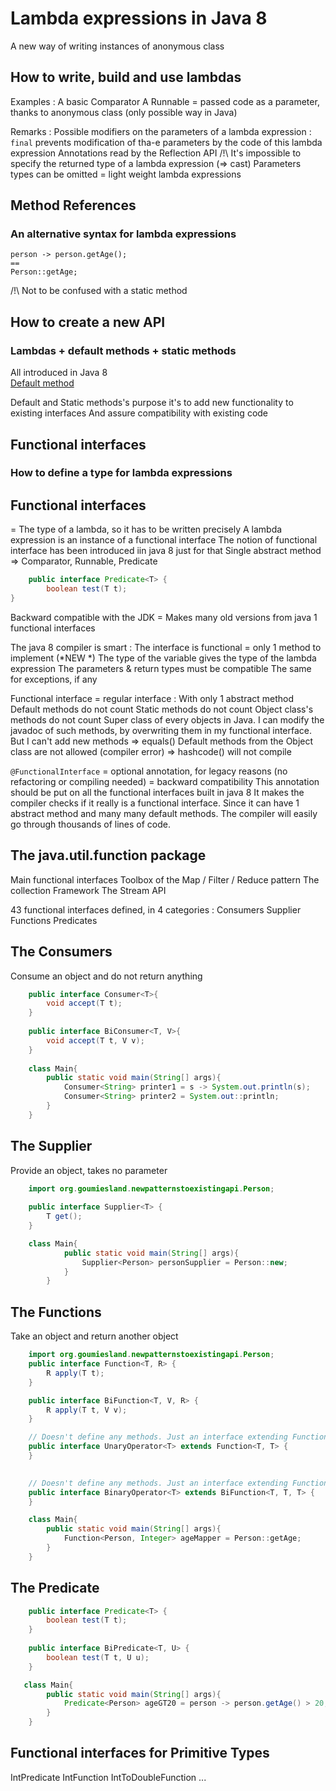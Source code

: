 # Lambda expressions in Java 8
A new way of writing instances of anonymous class

## How to write, build and use lambdas

Examples :
    A basic Comparator
    A Runnable
    = passed code as a parameter, thanks to anonymous class (only possible way in Java)
    
Remarks :
    Possible modifiers on the parameters of a lambda expression :
        `final`  prevents modification of tha-e parameters by the code of this lambda expression
        Annotations read by the Reflection API
    /!\ It's impossible to specify the returned type of a lambda expression (=> cast)
    Parameters types can be omitted = light weight lambda expressions
    
## Method References
### An alternative syntax for lambda expressions

```
person -> person.getAge();
==
Person::getAge;
```

/!\ Not to be confused with a static method

## How to create a new API
### Lambdas + default methods + static methods
All introduced in Java 8\
[Default method](https://docs.oracle.com/javase/tutorial/java/IandI/defaultmethods.html)

Default and Static methods's purpose it's to add new functionality to existing interfaces
And assure compatibility with existing code

## Functional interfaces
### How to define a type for lambda expressions

## Functional interfaces
= The type of a lambda, so it has to be written precisely
A lambda expression is an instance of a functional interface
The notion of functional interface has been introduced iin java 8 just for that
Single abstract method
=> Comparator, Runnable, Predicate

```java
    public interface Predicate<T> {
        boolean test(T t);
}
```
Backward compatible with the JDK
= Makes many old versions from java 1 functional interfaces

The java 8 compiler is smart :
    The interface is functional = only 1 method to implement (*NEW *)
    The type of the variable gives the type of the lambda expression
    The parameters & return types must be compatible
    The same for exceptions, if any
    
Functional interface
= regular interface :
    With only 1 abstract method
    Default methods do not count
    Static methods do not count
    Object class's methods do not count
        Super class of every objects in Java. I can modify the javadoc of such methods,
        by overwriting them in my functional interface. But I can't add new methods
        => equals()
        Default methods from the Object class are not allowed (compiler error)
        => hashcode() will not compile

`@FunctionalInterface` = optional annotation, for legacy reasons
(no refactoring or compiling needed) = backward compatibility
This annotation should be put on all the functional interfaces built in java 8
It makes the compiler checks if it really is a functional interface.
Since it can have 1 abstract method and many many default methods.
The compiler will easily go through thousands of lines of code.



## The java.util.function package
Main functional interfaces
Toolbox of the Map / Filter / Reduce pattern
The collection Framework
The Stream API

43 functional interfaces defined, in 4 categories :
    Consumers
    Supplier
    Functions
    Predicates

## The Consumers
Consume an object and do not return anything

```java
    public interface Consumer<T>{
        void accept(T t);
    }
    
    public interface BiConsumer<T, V>{
        void accept(T t, V v);
    }
    
    class Main{
        public static void main(String[] args){
            Consumer<String> printer1 = s -> System.out.println(s);
            Consumer<String> printer2 = System.out::println;
        }
    }
```

## The Supplier
Provide an object, takes no parameter
```java
    import org.goumiesland.newpatternstoexistingapi.Person;
    
    public interface Supplier<T> {
        T get();
    }

    class Main{
            public static void main(String[] args){
                Supplier<Person> personSupplier = Person::new;
            }
        }
```

## The Functions
Take an object and return another object
```java
    import org.goumiesland.newpatternstoexistingapi.Person;
    public interface Function<T, R> {
        R apply(T t);
    }

    public interface BiFunction<T, V, R> {
        R apply(T t, V v);
    }

    // Doesn't define any methods. Just an interface extending Function
    public interface UnaryOperator<T> extends Function<T, T> {
    }

    
    // Doesn't define any methods. Just an interface extending Function
    public interface BinaryOperator<T> extends BiFunction<T, T, T> {
    }

    class Main{
        public static void main(String[] args){
            Function<Person, Integer> ageMapper = Person::getAge;
        }
    }
```

## The Predicate


```java
    public interface Predicate<T> {
        boolean test(T t);
    }
    
    public interface BiPredicate<T, U> {
        boolean test(T t, U u);
    }

   class Main{
        public static void main(String[] args){
            Predicate<Person> ageGT20 = person -> person.getAge() > 20;
        }
    }
```

## Functional interfaces for Primitive Types
IntPredicate
IntFunction
IntToDoubleFunction
...